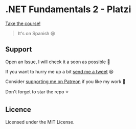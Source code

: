 # .NET Fundamentals 2 - Platzi

[Take the course!](https://platzi.com/cursos/fundamentos-csharp-2018)

> It's on Spanish 😆

## Support

Open an Issue, I will check it a soon as possible 👀

If you want to hurry me up a bit
[send me a tweet](https://twitter.com/UltiRequiem) 😆

Consider [supporting me on Patreon](https://patreon.com/UltiRequiem) if you like
my work 🚀

Don't forget to star the repo ⭐

## Licence

Licensed under the MIT License.
